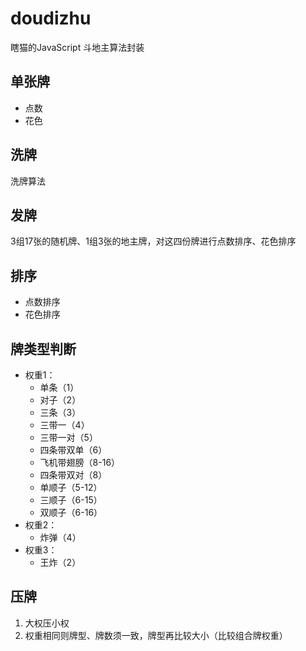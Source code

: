 # doudizhu
瞎猫的JavaScript 斗地主算法封装

## 单张牌
- 点数
- 花色
## 洗牌
洗牌算法
## 发牌
3组17张的随机牌、1组3张的地主牌，对这四份牌进行点数排序、花色排序
## 排序
- 点数排序
- 花色排序
## 牌类型判断
- 权重1：
    - 单条（1）
    - 对子（2）
    - 三条（3）
    - 三带一（4）
    - 三带一对（5）
    - 四条带双单（6）
    - 飞机带翅膀（8-16）
    - 四条带双对（8）
    - 单顺子（5-12）
    - 三顺子（6-15）
    - 双顺子（6-16）
- 权重2：
    - 炸弹（4）
- 权重3：
    - 王炸（2）
## 压牌
1. 大权压小权
2. 权重相同则牌型、牌数须一致，牌型再比较大小（比较组合牌权重）